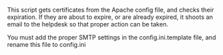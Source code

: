 This script gets certificates from the Apache config file, and checks their expiration. If they are about to expire, or are already expired, it shoots an email to the helpdesk so that proper action can be taken.

You must add the proper SMTP settings in the config.ini.template file, and rename this file to config.ini